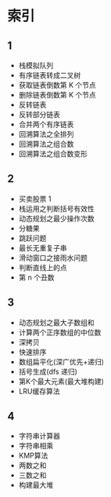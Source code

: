 # 索引

## 1

- 栈模拟队列
- 有序链表转成二叉树
- 获取链表倒数第 K 个节点
- 删除链表倒数第 K 个节点
- 反转链表
- 反转部分链表
- 合并两个有序链表
- 回溯算法之全排列
- 回溯算法之组合数
- 回溯算法之组合数变形

## 2

- 买卖股票 1
- 栈运用之判断括号有效性
- 动态规划之最少操作次数
- 分糖果
- 跳跃问题
- 最长无重复子串
- 滑动窗口之接雨水问题
- 判断直线上的点
- 第 n 个丑数

## 3

- 动态规划之最大子数组和
- 计算两个正序数组的中位数
- 深拷贝
- 快速排序
- 数组扁平化(深广优先+递归)
- 括号生成(dfs 递归)
- 第K个最大元素(最大堆构建)
- LRU缓存算法

## 4

- 字符串计算器
- 字符串相乘
- KMP算法
- 两数之和
- 三数之和
- 构建最大堆
